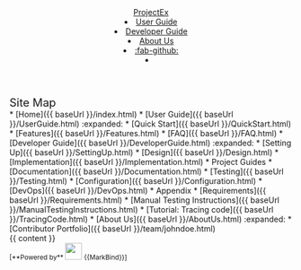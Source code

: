 <head-bottom>
  <link rel="stylesheet" href="{{baseUrl}}/stylesheets/main.css">
</head-bottom>

<header sticky>
  <navbar type="dark">
    <a slot="brand" href="{{baseUrl}}/index.html" title="Home" class="navbar-brand">ProjectEx</a>
    <li><a href="{{baseUrl}}/UserGuide.html" class="nav-link">User Guide</a></li>
    <li><a href="{{baseUrl}}/DeveloperGuide.html" class="nav-link">Developer Guide</a></li>
    <li><a href="{{baseUrl}}/AboutUs.html" class="nav-link">About Us</a></li>
    <li><a href="https://github.com/se-edu" target="_blank" class="nav-link"><md>:fab-github:</md></a>
    </li>
    <li slot="right">
      <form class="navbar-form">
        <searchbar :data="searchData" placeholder="Search" :on-hit="searchCallback" menu-align-right></searchbar>
      </form>
    </li>
  </navbar>
</header>

<div id="flex-body">
  <nav id="site-nav">
    <div class="site-nav-top">
      <div class="fw-bold mb-2" style="font-size: 1.25rem;">Site Map</div>
    </div>
    <div class="nav-component slim-scroll">
      <site-nav>
* [Home]({{ baseUrl }}/index.html)
* [User Guide]({{ baseUrl }}/UserGuide.html) :expanded:
  * [Quick Start]({{ baseUrl }}/QuickStart.html)
  * [Features]({{ baseUrl }}/Features.html)
  * [FAQ]({{ baseUrl }}/FAQ.html)
* [Developer Guide]({{ baseUrl }}/DeveloperGuide.html) :expanded:
  * [Setting Up]({{ baseUrl }}/SettingUp.html)
  * [Design]({{ baseUrl }}/Design.html)
  * [Implementation]({{ baseUrl }}/Implementation.html)
  * Project Guides
    * [Documentation]({{ baseUrl }}/Documentation.html)
    * [Testing]({{ baseUrl }}/Testing.html)
    * [Configuration]({{ baseUrl }}/Configuration.html)
    * [DevOps]({{ baseUrl }}/DevOps.html)
  * Appendix
    * [Requirements]({{ baseUrl }}/Requirements.html)
    * [Manual Testing Instructions]({{ baseUrl }}/ManualTestingInstructions.html)
* [Tutorial: Tracing code]({{ baseUrl }}/TracingCode.html)
* [About Us]({{ baseUrl }}/AboutUs.html) :expanded:
  * [Contributor Portfolio]({{ baseUrl }}/team/johndoe.html)
      </site-nav>
    </div>
  </nav>
  <div id="content-wrapper">
    {{ content }}
  </div>
  <nav id="page-nav">
    <div class="nav-component slim-scroll">
      <page-nav />
    </div>
  </nav>
  <scroll-top-button></scroll-top-button>
</div>

<footer>
  <!-- Support MarkBind by including a link to us on your landing page! -->
  <div class="text-center">
    <small>[<md>**Powered by**</md> <img src="https://markbind.org/favicon.ico" width="30"> {{MarkBind}}]</small>
  </div>
</footer>
